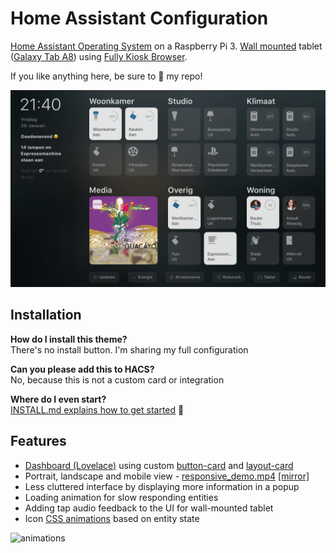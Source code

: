 # Home Assistant Configuration

[Home Assistant Operating System](https://www.home-assistant.io/installation/#compare-installation-methods) on a Raspberry Pi 3. [Wall mounted](https://www.tabletsolution.nl/companion-wall-samsung-galaxy-tab-a8-105-zwart.html) tablet ([Galaxy Tab A8](https://www.amazon.nl/gp/product/B09MTTYZP1/ref=ppx_yo_dt_b_asin_title_o00_s00?ie=UTF8&psc=1)) using [Fully Kiosk Browser](https://www.fully-kiosk.com/#get-kiosk-apps).

If you like anything here, be sure to :star2: my repo!

![dashboard](https://raw.githubusercontent.com/baukeposthuma/hass-config/master/www/img/dashboard.png)

## Installation

**How do I install this theme?** <br>
There's no install button. I'm sharing my full configuration

**Can you please add this to HACS?** <br>
No, because this is not a custom card or integration

**Where do I even start?** <br>
[INSTALL.md explains how to get started](INSTALL.md) :tada:

## Features

* [Dashboard (Lovelace)](https://www.home-assistant.io/lovelace/) using custom [button-card](https://github.com/custom-cards/button-card) and [layout-card](https://github.com/thomasloven/lovelace-layout-card)
* Portrait, landscape and mobile view - [responsive_demo.mp4](https://user-images.githubusercontent.com/36163594/120789256-ad825000-c531-11eb-97c2-18904c48efdd.mp4) [[mirror]](https://drive.google.com/file/d/1BgGHFgKF2sfI7cvdbWUeCyU_85D2R5x3/view?usp=sharing)
* Less cluttered interface by displaying more information in a popup
* Loading animation for slow responding entities
* Adding tap audio feedback to the UI for wall-mounted tablet
* Icon [CSS animations](https://www.w3schools.com/css/css3_animations.asp) based on entity state

![animations](https://raw.githubusercontent.com/matt8707/hass-config/master/www/img/animations.gif)
